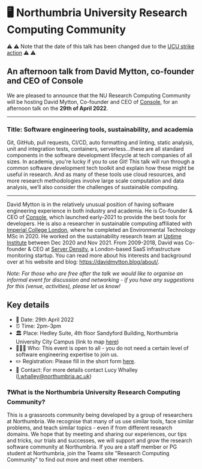 # 🖥️ Northumbria University Research Computing Community

⚠️ ⚠️ Note that the date of this talk has been changed due to the [UCU strike action](https://www.ucu.org.uk/article/12178/UK-universities-to-face-five-more-days-of-strike-action-before-Easter) ⚠️ ⚠️ 

## An afternoon talk from David Mytton, co-founder and CEO of Console 

We are pleased to announce that the NU Research Computing Community will be hosting David Mytton, Co-founder and CEO of [Console](https://console.dev/), for an afternoon talk on the **29th of April 2022**.

------

### Title: Software engineering tools, sustainability, and academia

Git, GitHub, pull requests, CI/CD, auto formatting and linting, static analysis, unit and integration tests, containers, serverless…these are all standard components in the software development lifecycle at tech companies of all sizes. In academia, you're lucky if you to use Git! This talk will run through a common software development tech toolkit and explain how these might be useful in research. And as many of these tools use cloud resources, and more research methodologies involve large scale computation and data analysis, we’ll also consider the challenges of sustainable computing.

-------

David Mytton is in the relatively unusual position of having software engineering experience in both industry and academia. He is Co-founder & CEO of [Console](https://console.dev/), which launched early-2021 to provide the best tools for developers. He is also a researcher in sustainable computing affiliated with [Imperial College London](https://www.imperial.ac.uk/), where he completed an Environmental Technology MSc in 2020. He worked on the sustainability research team at [Uptime Institute](https://uptimeinstitute.com/) between Dec 2020 and Nov 2021. From 2009-2018, David was Co-founder & CEO at [Server Density](https://www.serverdensity.com/), a London-based SaaS infrastructure monitoring startup. You can read more about his interests and background over at his website and blog: https://davidmytton.blog/about/.

*Note: For those who are free after the talk we would like to organise an informal event for discussion and networking - if you have any suggestions for this (venue, activities), please let us know!*

## Key details

- 📆 Date: 29th April 2022
- ⏰ Time: 2pm-3pm 
- 🏛️ Place: Hedley Suite, 4th floor Sandyford Building, Northumbria University City Campus (link to map [here](https://goo.gl/maps/WGJgaZjEMGqpu4FP9))
- 🧑‍🤝‍🧑 Who: This event is open to all - you do not need a certain level of software engineering expertise to join us.
- ✏️ Registration: Please fill in the short form [here](https://forms.office.com/Pages/ResponsePage.aspx?id=3c9X5zUfV0Svj3ycaxQ347a2dlRh4Z5BuU8qg2hAHQFUOUROUFMyUDE5TlVHOUtKU00zVkRBUTNIRS4u).
- 📧 Contact: For more details contact Lucy Whalley (l.whalley@northumbria.ac.uk)

### ❓What is the Northumbria University Research Computing Community?

This is a grassroots community being developed by a group of researchers at Northumbria. We recognise that many of us use similar tools, face similar problems, and teach similar topics - even if from different research domains. We hope that by meeting and sharing our experiences, our tips and tricks, our trials and successes, we will support and grow the research software community at Northumbria. If you are a staff member or PG student at Northumbria, join the Teams site "Research Computing Community" to find out more and meet other members.


